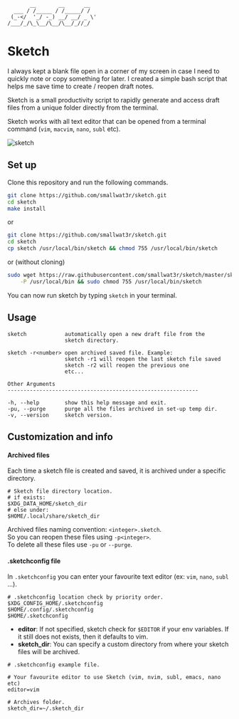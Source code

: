 ```
       __       __      __
  ___ / /_____ / /_____/ /
 (_-</  '_/ -_) __/ __/ _ \'
/___/_/\_\__/\__/\__/_//_/
```

# Sketch

I always kept a blank file open in a corner of my screen in case I need to quickly note or copy something for later. I created a simple bash script that helps me save time to create / reopen draft notes.

Sketch is a small productivity script to rapidly generate and access draft files from a unique folder directly from the terminal.

Sketch works with all text editor that can be opened from a terminal command (`vim`, `macvim`, `nano`, `subl` etc).

![sketch](https://i.imgur.com/GyXRYVT.gif)  

## Set up
Clone this repository and run the following commands.  
```sh
git clone https://github.com/smallwat3r/sketch.git
cd sketch
make install
```

or  
```sh
git clone https://github.com/smallwat3r/sketch.git
cd sketch
cp sketch /usr/local/bin/sketch && chmod 755 /usr/local/bin/sketch
```

or (without cloning)  
```sh
sudo wget https://raw.githubusercontent.com/smallwat3r/sketch/master/sketch \
    -P /usr/local/bin && sudo chmod 755 /usr/local/bin/sketch
```

You can now run sketch by typing `sketch` in your terminal.  

## Usage

```
sketch            automatically open a new draft file from the 
                  sketch directory.

sketch -r<number> open archived saved file. Example:
                  sketch -r1 will reopen the last sketch file saved
                  sketch -r2 will reopen the previous one
                  etc...

Other Arguments
------------------------------------------------------------

-h, --help        show this help message and exit.
-pu, --purge      purge all the files archived in set-up temp dir.
-v, --version     sketch version.
```

## Customization and info

#### Archived files

Each time a sketch file is created and saved, it is archived under a specific directory.
```
# Sketch file directory location.
# if exists:
$XDG_DATA_HOME/sketch_dir
# else under:
$HOME/.local/share/sketch_dir 
```
Archived files naming convention: `<integer>.sketch`.  
So you can reopen these files using `-p<integer>`.  
To delete all these files use `-pu` or `--purge`.  

#### .sketchconfig file

In `.sketchconfig` you can enter your favourite text editor (ex: `vim`, `nano`, `subl` ...).
```
# .sketchconfig location check by priority order.
$XDG_CONFIG_HOME/.sketchconfig
$HOME/.config/.sketchconfig
$HOME/.sketchconfig
```

* **editor**: If not specified, sketch check for `$EDITOR` if your env variables. If it still does not exists,
then it defaults to vim.  
* **sketch_dir**: You can specify a custom directory from where your sketch files will be archived.  

```
# .sketchconfig example file.

# Your favourite editor to use Sketch (vim, nvim, subl, emacs, nano etc)
editor=vim

# Archives folder.
sketch_dir=~/.sketch_dir
```
